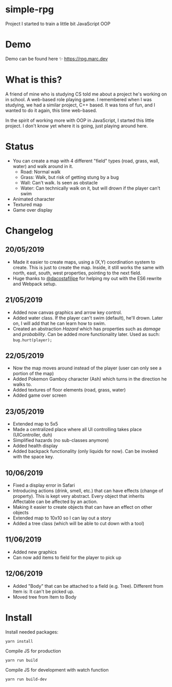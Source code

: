 # simple-rpg
Project I started to train a little bit JavaScript OOP

# Demo
Demo can be found here ✨
https://rpg.marc.dev

# What is this?
A friend of mine who is studying CS told me about a project he's working on in school. A web-based role playing game. I remembered when I was studying, we had a similar project, C++ based. It was tons of fun, and I wanted to do it again, this time web-based.

In the spirit of working more with OOP in JavaScript, I started this little project. I don't know yet where it is going, just playing around here.

# Status
* You can create a map with 4 different "field" types (road, grass, wall, water) and walk around in it.
  * Road: Normal walk
  * Grass: Walk, but risk of getting stung by a bug
  * Wall: Can't walk. Is seen as obstacle
  * Water: Can technically walk on it, but will drown if the player can't swim
* Animated character
* Textured map
* Game over display


# Changelog
## 20/05/2019
* Made it easier to create maps, using a (X,Y) coordination system to create. This is just to create the map. Inside, it still works the same with north, east, south, west properties, pointing to the next field.
* Huge thanks to [@dacostafilipe](https://twitter.com/dacostafilipe) for helping my out with the ES6 rewrite and Webpack setup.

## 21/05/2019
* Added now canvas graphics and arrow key control.
* Added water class. If the player can't swim (default), he'll drown. Later on, I will add that he can learn how to swim.
* Created an abstraction *Hazard* which has properties such as *damage* and *probability*. Can be added more functionality later. Used as such: `bug.hurt(player);`

## 22/05/2019
* Now the map moves around instead of the player (user can only see a portion of the map)
* Added Pokemon Gamboy character (Ash) which turns in the direction he walks to.
* Added textures of floor elements (road, grass, water)
* Added game over screen

## 23/05/2019
* Extended map to 5x5
* Made a centralized place where all UI controlling takes place (UIController, duh)
* Simplified hazards (no sub-classes anymore)
* Added health display
* Added backpack functionality (only liquids for now). Can be invoked with the space key.

## 10/06/2019
* Fixed a display error in Safari
* Introducing actions (drink, smell, etc.) that can have effects (change of property). This is kept very abstract. Every object that inherits Affectable can be affected by an action.
* Making it easier to create objects that can have an effect on other objects
* Extended map to 10x10 so I can lay out a story
* Added a tree class (which will be able to cut down with a tool)

## 11/06/2019
* Added new graphics
* Can now add items to field for the player to pick up

## 12/06/2019
* Added "Body" that can be attached to a field (e.g. Tree). Different from Item is: It can't be picked up.
* Moved tree from Item to Body


# Install

Install needed packages:

```
yarn install
```

Compile JS for production

```
yarn run build
```

Compile JS for development with watch function

```
yarn run build-dev
```